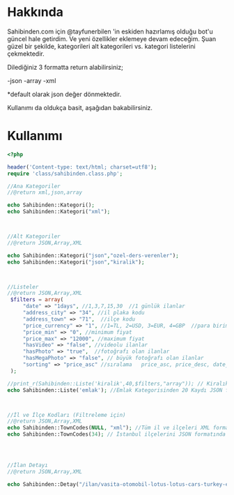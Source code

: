 Hakkında
====================

Sahibinden.com için @tayfunerbilen 'in eskiden hazırlamış olduğu bot'u güncel hale getirdim. Ve yeni özellikler eklemeye devam edeceğim. 
Şuan güzel bir şekilde, kategorileri alt kategorileri vs. kategori listelerini  çekmektedir.

Dilediğiniz 3 formatta return alabilirsiniz;

-json
-array
-xml


*default olarak json değer dönmektedir.



Kullanımı da oldukça basit, aşağıdan bakabilirsiniz.



Kullanımı
====================

```php
<?php

header('Content-type: text/html; charset=utf8');
require 'class/sahibinden.class.php';

//Ana Kategoriler
//@return xml,json,array

echo Sahibinden::Kategori();
echo Sahibinden::Kategori("xml");



//Alt Kategoriler
//@return JSON,Array,XML

echo Sahibinden::Kategori("json","ozel-ders-verenler");
echo Sahibinden::Kategori("json","kiralik");



//Listeler
//@return JSON,Array,XML
 $filters = array(
     "date" => "1days", //1,3,7,15,30  //1 günlük ilanlar
     "address_city" => "34", //il plaka kodu
     "address_town" => "71",  //ilçe kodu
     "price_currency" => "1", //1=TL, 2=USD, 3=EUR, 4=GBP  //para birimi
     "price_min" => "0", //minimum fiyat
     "price_max" => "12000", //maximum fiyat
     "hasVideo" => "false", //videolu ilanlar
     "hasPhoto" => "true",  //fotoğrafı olan ilanlar
     "hasMegaPhoto" => "false", // büyük fotoğrafı olan ilanlar
     "sorting" => "price_asc" //sıralama   price_asc, price_desc, date_asc, date_desc, address_desc, address_asc
 );

//print_r(Sahibinden::Liste('kiralik',40,$filters,"array")); // Kiralık Ev Kategorisinden filtrelere uygun 40 kaydı array formatında döndürür
echo Sahibinden::Liste('emlak'); //Emlak Kategorisinden 20 Kaydı JSON formatında döndürür.



//İl ve İlçe Kodları (Filtreleme için)
//@return JSON,Array,XML
echo Sahibinden::TownCodes(NULL, "xml"); //Tüm il ve ilçeleri XML formatında döndürür
echo Sahibinden::TownCodes(34); // İstanbul ilçelerini JSON formatında döndürür




//İlan Detayı
//@return JSON,Array,XML

echo Sahibinden::Detay("/ilan/vasita-otomobil-lotus-lotus-cars-turkey-elise-20th-edition-398612300/detay","json");

